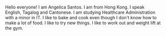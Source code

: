 Hello everyone! I am Angelica Santos. I am from Hong Kong. 
I speak English, Tagalog and Cantonese.
I am studying Healthcare Administration with a minor in IT. 
I like to bake and cook even though I don't know how to make a lot of food. 
I like to try new things. I like to work out and weight lift at the gym. 
